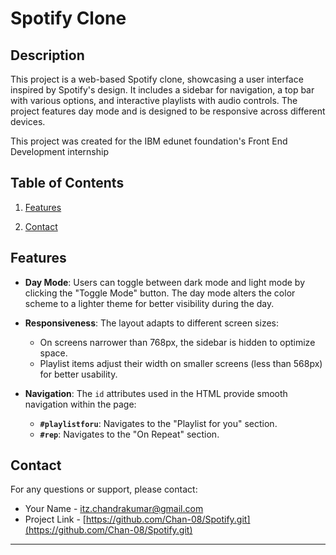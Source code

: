
# Spotify Clone

## Description

This project is a web-based Spotify clone, showcasing a user interface inspired by Spotify's design. It includes a sidebar for navigation, a top bar with various options, and interactive playlists with audio controls. The project features day mode and is designed to be responsive across different devices.

This project was created for the IBM edunet foundation's Front End Development internship
## Table of Contents


1. [Features](#features)

2. [Contact](#contact)



## Features

- **Day Mode**: Users can toggle between dark mode and light mode by clicking the "Toggle Mode" button. The day mode alters the color scheme to a lighter theme for better visibility during the day.

- **Responsiveness**: The layout adapts to different screen sizes:
  - On screens narrower than 768px, the sidebar is hidden to optimize space.
  - Playlist items adjust their width on smaller screens (less than 568px) for better usability.

- **Navigation**: The `id` attributes used in the HTML provide smooth navigation within the page:
  - **`#playlistforu`**: Navigates to the "Playlist for you" section.
  - **`#rep`**: Navigates to the "On Repeat" section.


## Contact

For any questions or support, please contact:

- Your Name - [itz.chandrakumar@gmail.com](mailto:your.email@example.com)
- Project Link - [https://github.com/Chan-08/Spotify.git](https://github.com/Chan-08/Spotify.git)

---

